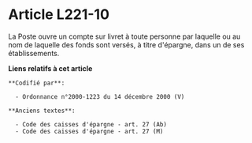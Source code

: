 # Article L221-10

La Poste ouvre un compte sur livret à toute personne par laquelle ou au nom de laquelle des fonds sont versés, à titre
d'épargne, dans un de ses établissements.

**Liens relatifs à cet article**

	**Codifié par**:

	  - Ordonnance n°2000-1223 du 14 décembre 2000 (V)

	**Anciens textes**:

	  - Code des caisses d'épargne - art. 27 (Ab)
	  - Code des caisses d'épargne - art. 27 (M)

